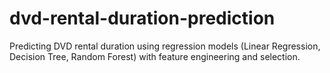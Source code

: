 # dvd-rental-duration-prediction
Predicting DVD rental duration using regression models (Linear Regression, Decision Tree, Random Forest) with feature engineering and selection.
